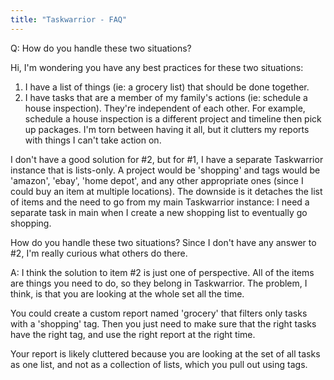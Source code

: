 ```yaml
---
title: "Taskwarrior - FAQ"
---
```


Q: How do you handle these two situations?

Hi, I'm wondering you have any best practices for these two situations:

1. I have a list of things (ie: a grocery list) that should be done together.
2. I have tasks that are a member of my family's actions (ie: schedule a house inspection). They're independent of each other. For example, schedule a house inspection is a different project and timeline then pick up packages. I'm torn between having it all, but it clutters my reports with things I can't take action on.
 

I don't have a good solution for #2, but for #1, I have a separate Taskwarrior instance that is lists-only. A project would be 'shopping' and tags would be 'amazon', 'ebay', 'home depot', and any other appropriate ones (since I could buy an item at multiple locations). The downside is it detaches the list of items and the need to go from my main Taskwarrior instance: I need a separate task in main when I create a new shopping list to eventually go shopping.

 

How do you handle these two situations? Since I don't have any answer to #2, I'm really curious what others do there.

A: I think the solution to item #2 is just one of perspective.
All of the items are things you need to do, so they belong in Taskwarrior.
The problem, I think, is that you are looking at the whole set all the time.

You could create a custom report named 'grocery' that filters only tasks with a 'shopping' tag.
Then you just need to make sure that the right tasks have the right tag, and use the right report at the right time.

Your report is likely cluttered because you are looking at the set of all tasks as one list, and not as a collection of lists, which you pull out using tags.

